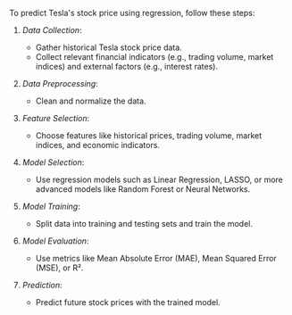 To predict Tesla's stock price using regression, follow these steps:

1. *Data Collection*:
   - Gather historical Tesla stock price data.
   - Collect relevant financial indicators (e.g., trading volume, market indices) and external factors (e.g., interest rates).

2. *Data Preprocessing*:
   - Clean and normalize the data.

3. *Feature Selection*:
   - Choose features like historical prices, trading volume, market indices, and economic indicators.

4. *Model Selection*:
   - Use regression models such as Linear Regression, LASSO, or more advanced models like Random Forest or Neural Networks.

5. *Model Training*:
   - Split data into training and testing sets and train the model.

6. *Model Evaluation*:
   - Use metrics like Mean Absolute Error (MAE), Mean Squared Error (MSE), or R².

7. *Prediction*:
   - Predict future stock prices with the trained model.
